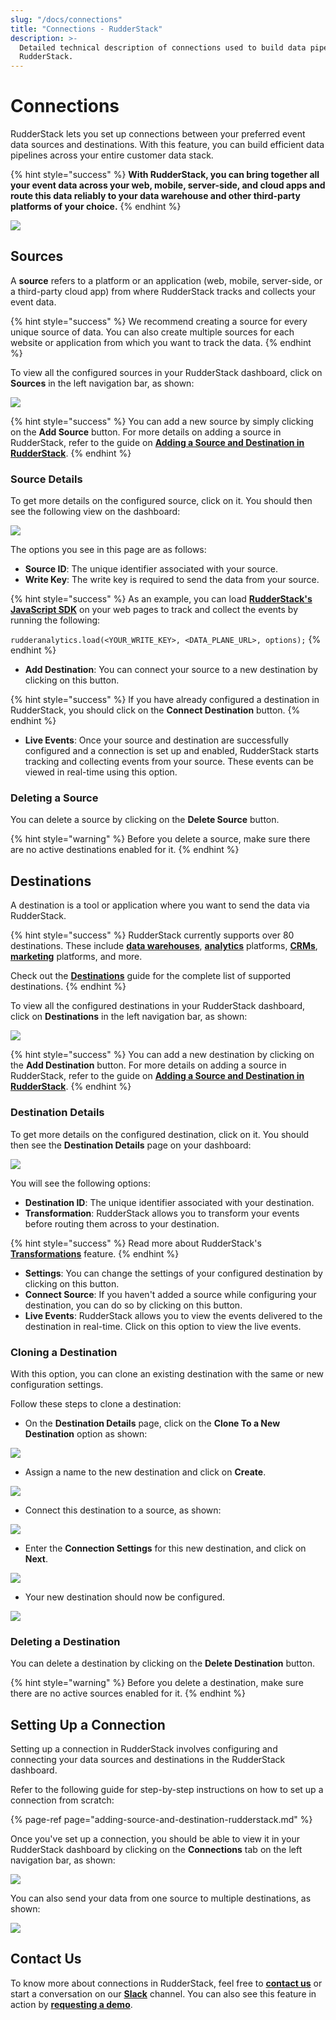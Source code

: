 ```yaml
---
slug: "/docs/connections"
title: "Connections - RudderStack"
description: >-
  Detailed technical description of connections used to build data pipelines in
  RudderStack.
---
```


# Connections

RudderStack lets you set up connections between your preferred event data sources and destinations. With this feature, you can build efficient data pipelines across your entire customer data stack.

{% hint style="success" %}
**With RudderStack, you can bring together all your event data across your web, mobile, server-side, and cloud apps and route this data reliably to your data warehouse and other third-party platforms of your choice.**
{% endhint %}

![](../.gitbook/assets/5%20%2820%29.png)

## Sources

A **source** refers to a platform or an application \(web, mobile, server-side, or a third-party cloud app\) from where RudderStack tracks and collects your event data.

{% hint style="success" %}
We recommend creating a source for every unique source of data. You can also create multiple sources for each website or application from which you want to track the data.
{% endhint %}

To view all the configured sources in your RudderStack dashboard, click on **Sources** in the left navigation bar, as shown:

![](../.gitbook/assets/3%20%2820%29.png)

{% hint style="success" %}
You can add a new source by simply clicking on the **Add Source** button. For more details on adding a source in RudderStack, refer to the guide on [**Adding a Source and Destination in RudderStack**](adding-source-and-destination-rudderstack.md).
{% endhint %}

### Source Details

To get more details on the configured source, click on it. You should then see the following view on the dashboard:

![](../.gitbook/assets/4%20%2820%29.png)

The options you see in this page are as follows:

- **Source ID**: The unique identifier associated with your source.
- **Write Key**: The write key is required to send the data from your source.

{% hint style="success" %}
As an example, you can load [**RudderStack's JavaScript SDK**](../stream-sources/rudderstack-sdk-integration-guides/rudderstack-javascript-sdk/) on your web pages to track and collect the events by running the following:

`rudderanalytics.load(<YOUR_WRITE_KEY>, <DATA_PLANE_URL>, options);`
{% endhint %}

- **Add Destination**: You can connect your source to a new destination by clicking on this button.

{% hint style="success" %}
If you have already configured a destination in RudderStack, you should click on the **Connect Destination** button.
{% endhint %}

- **Live Events**: Once your source and destination are successfully configured and a connection is set up and enabled, RudderStack starts tracking and collecting events from your source. These events can be viewed in real-time using this option.

### Deleting a Source

You can delete a source by clicking on the **Delete Source** button.

{% hint style="warning" %}
Before you delete a source, make sure there are no active destinations enabled for it.
{% endhint %}

## Destinations

A destination is a tool or application where you want to send the data via RudderStack.

{% hint style="success" %}
RudderStack currently supports over 80 destinations. These include [**data warehouses**](https://docs.rudderstack.com/data-warehouse-integrations), [**analytics**](https://docs.rudderstack.com/destinations/analytics) platforms, [**CRMs**](https://docs.rudderstack.com/destinations/crm), [**marketing**](https://docs.rudderstack.com/destinations/marketing) platforms, and more.

Check out the [**Destinations**](../destinations/) guide for the complete list of supported destinations.
{% endhint %}

To view all the configured destinations in your RudderStack dashboard, click on **Destinations** in the left navigation bar, as shown:

![](../.gitbook/assets/7%20%2813%29.png)

{% hint style="success" %}
You can add a new destination by clicking on the **Add Destination** button. For more details on adding a source in RudderStack, refer to the guide on [**Adding a Source and Destination in RudderStack**](https://docs.rudderstack.com/getting-started/adding-source-and-destination-rudderstack).
{% endhint %}

### Destination Details

To get more details on the configured destination, click on it. You should then see the **Destination Details** page on your dashboard:

![](../.gitbook/assets/6%20%2819%29.png)

You will see the following options:

- **Destination ID**: The unique identifier associated with your destination.
- **Transformation**: RudderStack allows you to transform your events before routing them across to your destination.

{% hint style="success" %}
Read more about RudderStack's [**Transformations**](../adding-a-new-user-transformation-in-rudderstack/) feature.
{% endhint %}

- **Settings**: You can change the settings of your configured destination by clicking on this button.
- **Connect Source**: If you haven't added a source while configuring your destination, you can do so by clicking on this button.
- **Live Events**: RudderStack allows you to view the events delivered to the destination in real-time. Click on this option to view the live events.

### Cloning a Destination

With this option, you can clone an existing destination with the same or new configuration settings.

Follow these steps to clone a destination:

- On the **Destination Details** page, click on the **Clone To a New Destination** option as shown:

![](../.gitbook/assets/clone-1.png)

- Assign a name to the new destination and click on **Create**.

![](../.gitbook/assets/clone-2.png)

- Connect this destination to a source, as shown:

![](../.gitbook/assets/clone-3.png)

- Enter the **Connection Settings** for this new destination, and click on **Next**.

![](../.gitbook/assets/clone-4.png)

- Your new destination should now be configured.

![](../.gitbook/assets/clone-5.png)

### Deleting a Destination

You can delete a destination by clicking on the **Delete Destination** button.

{% hint style="warning" %}
Before you delete a destination, make sure there are no active sources enabled for it.
{% endhint %}

## Setting Up a Connection

Setting up a connection in RudderStack involves configuring and connecting your data sources and destinations in the RudderStack dashboard.

Refer to the following guide for step-by-step instructions on how to set up a connection from scratch:

{% page-ref page="adding-source-and-destination-rudderstack.md" %}

Once you've set up a connection, you should be able to view it in your RudderStack dashboard by clicking on the **Connections** tab on the left navigation bar, as shown:

![](../.gitbook/assets/9%20%284%29.png)

You can also send your data from one source to multiple destinations, as shown:

![](../.gitbook/assets/8%20%287%29.png)

## Contact Us

To know more about connections in RudderStack, feel free to [**contact us**](mailto:%20docs@rudderstack.com) or start a conversation on our [**Slack**](https://resources.rudderstack.com/join-rudderstack-slack) channel. You can also see this feature in action by [**requesting a demo**](https://resources.rudderstack.com/request-a-demo?_ga=2.47794151.1545771517.1607313913-1655106949.1598281099).
